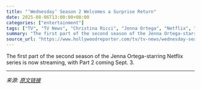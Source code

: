 ```yaml
---
title: "‘Wednesday’ Season 2 Welcomes a Surprise Return"
date: 2025-08-06T13:00:00+08:00
categories: ["entertainment"]
tags: ["TV", "TV News", "Christina Ricci", "Jenna Ortega", "Netflix", "Wednesday"]
summary: "The first part of the second season of the Jenna Ortega-starring Netflix series is now streaming, with Part 2 coming Sept. 3."
source_url: "https://www.hollywoodreporter.com/tv/tv-news/wednesday-season-2-christina-ricci-return-1236338007/"
---
```


The first part of the second season of the Jenna Ortega-starring Netflix series is now streaming, with Part 2 coming Sept. 3.

---

*来源: [原文链接](https://www.hollywoodreporter.com/tv/tv-news/wednesday-season-2-christina-ricci-return-1236338007/)*
